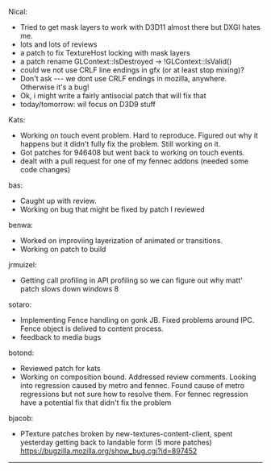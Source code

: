 Nical:
* Tried to get mask layers to work with D3D11 almost there but DXGI hates me.
* lots and lots of reviews
* a patch to fix TextureHost locking with mask layers
* a patch rename GLContext::IsDestroyed -> !GLContext::IsValid()
* could we not use CRLF line endings in gfx (or at least stop mixing)?
* Don't ask --- we dont use CRLF endings in mozilla, anywhere. Otherwise it's a bug!
* Ok, i might write a fairly antisocial patch that will fix that
* today/tomorrow: wil focus on D3D9 stuff

Kats:
* Working on touch event problem. Hard to reproduce. Figured out why it happens but it didn't fully fix the problem. Still working on it.
* Got patches for 946408 but went back to working on touch events.
* dealt with a pull request for one of my fennec addons (needed some code changes)

bas:
* Caught up with review.
* Working on bug that might be fixed by patch I reviewed

benwa:
* Worked on improviing layerization of animated or transitions.
* Working on patch to build 

jrmuizel:
* Getting call profiling in API profiling so we can figure out why matt' patch slows down windows 8

sotaro:
* Implementing Fence handling on gonk JB. Fixed problems around IPC. Fence object is delived to content process.
* feedback to media bugs

botond:
* Reviewed patch for kats
* Working on composition bound. Addressed review comments. Looking into regression caused by metro and fennec. Found cause of metro regressions but not sure how to resolve them. For fennec regression have a potential fix that didn't fix the problem

bjacob:
* PTexture patches broken by new-textures-content-client, spent yesterday getting back to landable form (5 more patches) https://bugzilla.mozilla.org/show_bug.cgi?id=897452

________________


